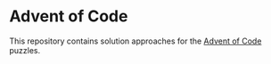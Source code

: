 # Advent of Code

This repository contains solution approaches for the [Advent of Code](https://adventofcode.com/) puzzles.